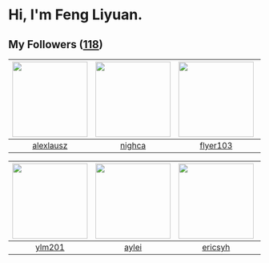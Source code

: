# Hi, I'm Feng Liyuan.

## My Followers ([118](https://github.com/SunRunAway?tab=followers))

| <img src="https://avatars.githubusercontent.com/u/32123947?v=4" width="150" height="150" /> | <img src="https://avatars.githubusercontent.com/u/1492263?v=4" width="150" height="150" /> | <img src="https://avatars.githubusercontent.com/u/829039?v=4" width="150" height="150" /> | <img src="https://avatars.githubusercontent.com/u/11855957?v=4" width="150" height="150" /> |
| :-----------------------------------------------------------------------------------------: | :----------------------------------------------------------------------------------------: | :---------------------------------------------------------------------------------------: | :-----------------------------------------------------------------------------------------: |
|                          [alexlausz](https://github.com/alexlausz)                          |                             [nighca](https://github.com/nighca)                            |                          [flyer103](https://github.com/flyer103)                          |                       [fatsheep9146](https://github.com/fatsheep9146)                       |

| <img src="https://avatars.githubusercontent.com/u/588162?v=4" width="150" height="150" /> | <img src="https://avatars.githubusercontent.com/u/18556593?v=4" width="150" height="150" /> | <img src="https://avatars.githubusercontent.com/u/10498732?v=4" width="150" height="150" /> | <img src="https://avatars.githubusercontent.com/u/1464115?v=4" width="150" height="150" /> |
| :---------------------------------------------------------------------------------------: | :-----------------------------------------------------------------------------------------: | :-----------------------------------------------------------------------------------------: | :----------------------------------------------------------------------------------------: |
|                            [ylm201](https://github.com/ylm201)                            |                              [aylei](https://github.com/aylei)                              |                            [ericsyh](https://github.com/ericsyh)                            |                             [chzyer](https://github.com/chzyer)                            |